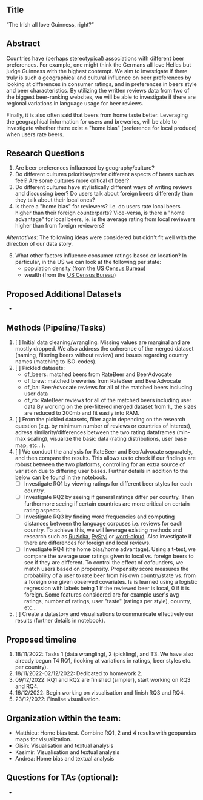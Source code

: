 ## Title
“The Irish all love Guinness, right?”

## Abstract
Countries have (perhaps stereotypical) associations with different beer preferences. For example, one might think the Germans all love Helles but judge Guinness with the highest contempt. We aim to investigate if there truly is such a geographical and cultural influence on beer preferences by looking at differences in consumer ratings, and in preferences in beers style and beer characteristics. By utilizing the written reviews data from two of the biggest beer-ranking websites, we will be able to investigate if there are regional variations in language usage for beer reviews.

Finally, it is also often said that beers from home taste better. Leveraging the geographical information for users and breweries, will be able to investigate whether there exist a "home bias" (preference for local produce) when users rate beers.

## Research Questions
1. Are beer preferences influenced by geography/culture?
2. Do different cultures prioritise/prefer different aspects of beers such as feel? Are some cultures more critical of beer?
3. Do different cultures have stylistically different ways of writing reviews and discussing beer? Do users talk about foreign beers differently than they talk about their local ones?
4. Is there a "home bias" for reviewers? I.e. do users rate local beers higher than their foreign counterparts? Vice-versa, is there a "home advantage" for local beers, ie. is the average rating from local reviewers higher than from foreign reviewers?

_Alternatives_:
The following ideas were considered but didn't fit well with the direction of our data story.

5. What other factors influence consumer ratings based on location? In particular, in the US we can look at the following per state:
    - population density (from the [US Census Bureau](https://data.census.gov/cedsci/))
    - wealth (from the [US Census Bureau](https://data.census.gov/cedsci/))

## Proposed Additional Datasets
-

## Methods (Pipeline/Tasks)
1. [ ] Initial data cleaning/wrangling. Missing values are marginal and are mostly dropped. We also address the coherence of the merged dataset (naming, filtering beers without review) and issues regarding country names (matching to ISO-codes).
2. [ ] Pickled datasets:
    - df_beers: matched beers from RateBeer and BeerAdvocate
    - df_brew: matched breweries from RateBeer and BeerAdvocate
    - df_ba: BeerAdvocate reviews for all of the matched beers including user data
    - df_rb: RateBeer reviews for all of the matched beers including user data
    By working on the pre-filtered merged dataset from 1., the sizes are reduced to 200mb and fit easily into RAM.
3. [ ] From the pickled datasets, filter again depending on the research question (e.g. by minimum number of reviews or countries of interest), adress similarity/differences between the two rating dataframes (min-max scaling), visualize the basic data (rating distributions, user base map, etc...).
4. [ ] We conduct the analysis for RateBeer and BeerAdvocate separately, and then compare the results. This allows us to check if our findings are robust between the two platforms, controlling for an extra source of variation due to differing user bases. Further details in addition to the below can be found in the notebook.
    - [ ] Investigate RQ1 by viewing ratings for different beer styles for each country.
    - [ ] Investigate RQ2 by seeing if general ratings differ per country. Then furthermore seeing if certain countries are more critical on certain rating aspects.
    - [ ] Investigate RQ3 by finding word frequencies and computing distances between the language corpuses i.e. reviews for each country. To achieve this, we will leverage existing methods and research such as [Ruzicka](https://github.com/mikekestemont/ruzicka), [PyStyl](https://github.com/mikekestemont/pystyl) or [word-cloud](https://github.com/amueller/word_cloud). Also investigate if there are differences for foreign and local reviews.
    - [ ] Investigate RQ4 (the home bias/home advantage). Using a t-test, we compare the average user ratings given to local vs. foreign beers to see if they are different. To control the effect of cofounders, we match users based on propensity. Propensity score measures the probability of a user to rate beer from his own country/state vs. from a foreign one given observed covariates. Is is learned using a logistic regression with labels being 1 if the reviewed beer is local, 0 if it is foreign. Some features considered are for example user's avg ratings, number of ratings, user "taste" (ratings per style), country, etc...
5. [ ] Create a datastory and visualisations to communicate effectively our results (further details in notebook).
        
## Proposed timeline
1. 18/11/2022: Tasks 1 (data wrangling), 2 (pickling), and T3. We have also already begun T4 RQ1, (looking at variations in ratings, beer styles etc. per country).
2. 18/11/2022-02/12/2022: Dedicated to homework 2.
4. 09/12/2022: RQ1 and RQ2 are finished (simpler), start working on RQ3 and RQ4.
5. 16/12/2022: Begin working on visualisation and finish RQ3 and RQ4.
6. 23/12/2022: Finalise visualisation.

## Organization within the team:
- Matthieu: Home bias test. Combine RQ1, 2 and 4 results with geopandas maps for visualization.
- Oisín: Visualisation and textual analysis
- Kasimir: Visualisation and textual analysis
- Andrea: Home bias and textual analysis

## Questions for TAs (optional):
-
